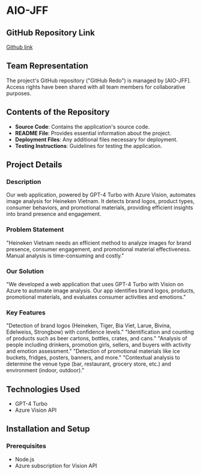 # AIO-JFF

## GitHub Repository Link
[Github link](https://github.com/HMy2912/AIO-JFF)

## Team Representation
The project's GitHub repository ("GitHub Redo") is managed by [AIO-JFF]. Access rights have been shared with all team members for collaborative purposes.

## Contents of the Repository
- **Source Code**: Contains the application's source code.
- **README File**: Provides essential information about the project.
- **Deployment Files**: Any additional files necessary for deployment.
- **Testing Instructions**: Guidelines for testing the application.

## Project Details

### Description
Our web application, powered by GPT-4 Turbo with Azure Vision, automates image analysis for Heineken Vietnam. It detects brand logos, product types, consumer behaviors, and promotional materials, providing efficient insights into brand presence and engagement.

### Problem Statement
"Heineken Vietnam needs an efficient method to analyze images for brand presence, consumer engagement, and promotional material effectiveness. Manual analysis is time-consuming and costly."
### Our Solution
"We developed a web application that uses GPT-4 Turbo with Vision on Azure to automate image analysis. Our app identifies brand logos, products, promotional materials, and evaluates consumer activities and emotions."
### Key Features
"Detection of brand logos (Heineken, Tiger, Bia Viet, Larue, Bivina, Edelweiss, Strongbow) with confidence levels."
"Identification and counting of products such as beer cartons, bottles, crates, and cans."
"Analysis of people including drinkers, promotion girls, sellers, and buyers with activity and emotion assessment."
"Detection of promotional materials like ice buckets, fridges, posters, banners, and more."
"Contextual analysis to determine the venue type (bar, restaurant, grocery store, etc.) and environment (indoor, outdoor)."

## Technologies Used
- GPT-4 Turbo
- Azure Vision API

## Installation and Setup
### Prerequisites
- Node.js
- Azure subscription for Vision API
